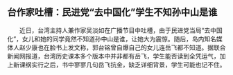 ## 台作家吐槽：民进党“去中国化”学生不知孙中山是谁
　　近日，台湾主持人兼作家吴淡如在广播节目中吐槽，由于民进党当局“去中国化”，女儿和她的同学竟然不知道孙中山是谁，让她大为震惊。随后，岛内知名媒体人赵少康也在脸书上发文称，郭台铭曾自爆自己的女儿连岳飞都不知道。据联合新闻网报道，台湾历史课本多个版本中并非都有岳飞，学生能否读到全凭运气，加上新课纲实行之后，书中寥寥几句岳飞抗金，缺乏详细背景，学生可能也记不住。

